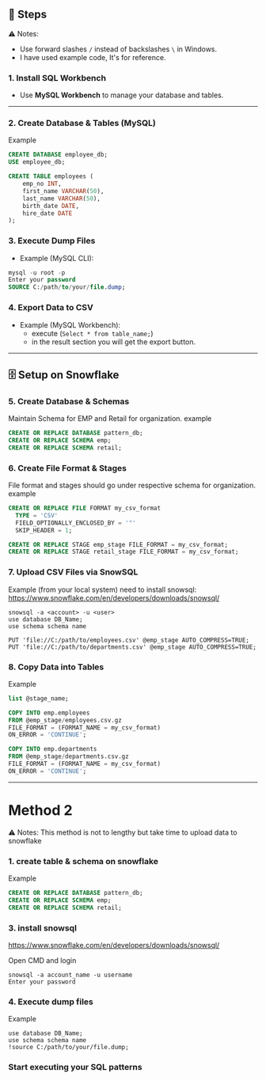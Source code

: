 ## 📝 Steps

⚠️ Notes:
- Use forward slashes `/` instead of backslashes `\` in Windows.
- I have used example code, It's for reference.

### **1. Install SQL Workbench**  
- Use **MySQL Workbench** to manage your database and tables.  

---

### **2. Create Database & Tables (MySQL)**  
Example
```sql
CREATE DATABASE employee_db;
USE employee_db;

CREATE TABLE employees (
    emp_no INT,
    first_name VARCHAR(50),
    last_name VARCHAR(50),
    birth_date DATE,
    hire_date DATE
);
```

### **3. Execute Dump Files**

- Example (MySQL CLI):
```sql
mysql -u root -p
Enter your password
SOURCE C:/path/to/your/file.dump;
```

### **4. Export Data to CSV**

- Example (MySQL Workbench):
	- execute (`Select * from table_name;`)
	- in the result section you will get the export button.

---
## 🗄️ Setup on Snowflake

###  **5. Create Database & Schemas**
Maintain Schema for EMP and Retail for organization.
example
```sql
CREATE OR REPLACE DATABASE pattern_db;
CREATE OR REPLACE SCHEMA emp;
CREATE OR REPLACE SCHEMA retail;
```

### **6. Create File Format & Stages**
File format and stages should go under respective schema for organization.
example
```sql
CREATE OR REPLACE FILE FORMAT my_csv_format
  TYPE = 'CSV'
  FIELD_OPTIONALLY_ENCLOSED_BY = '"'
  SKIP_HEADER = 1;

CREATE OR REPLACE STAGE emp_stage FILE_FORMAT = my_csv_format;
CREATE OR REPLACE STAGE retail_stage FILE_FORMAT = my_csv_format;
```

### **7. Upload CSV Files via SnowSQL**

Example (from your local system) need to install snowsql:
https://www.snowflake.com/en/developers/downloads/snowsql/
```snowsql
snowsql -a <account> -u <user>
use database DB_Name;
use schema schema name

PUT 'file://C:/path/to/employees.csv' @emp_stage AUTO_COMPRESS=TRUE;
PUT 'file://C:/path/to/departments.csv' @emp_stage AUTO_COMPRESS=TRUE;
```

### **8. Copy Data into Tables**
Example
```sql
list @stage_name;

COPY INTO emp.employees
FROM @emp_stage/employees.csv.gz
FILE_FORMAT = (FORMAT_NAME = my_csv_format)
ON_ERROR = 'CONTINUE';

COPY INTO emp.departments
FROM @emp_stage/departments.csv.gz
FILE_FORMAT = (FORMAT_NAME = my_csv_format)
ON_ERROR = 'CONTINUE';
```

---
# Method 2
⚠️ Notes:
This method is not to lengthy but take time to upload data to snowflake
### **1. create table & schema on snowflake**
Example
```sql
CREATE OR REPLACE DATABASE pattern_db;
CREATE OR REPLACE SCHEMA emp;
CREATE OR REPLACE SCHEMA retail;
```

### **3. install snowsql**
https://www.snowflake.com/en/developers/downloads/snowsql/

Open CMD and login
```snowsql
snowsql -a account_name -u username
Enter your password
```

### **4. Execute dump files**
Example
```snowsql
use database DB_Name;
use schema schema name
!source C:/path/to/your/file.dump;
```

### **Start executing your SQL patterns**
